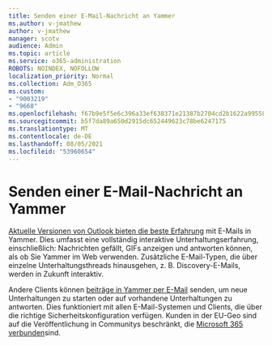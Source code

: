 ```yaml
---
title: Senden einer E-Mail-Nachricht an Yammer
ms.author: v-jmathew
author: v-jmathew
manager: scotv
audience: Admin
ms.topic: article
ms.service: o365-administration
ROBOTS: NOINDEX, NOFOLLOW
localization_priority: Normal
ms.collection: Adm_O365
ms.custom:
- "9003219"
- "9668"
ms.openlocfilehash: f67b9e5f5e6c396a33ef638371e21387b2704cd2b1622a9955853b46bdb702b6
ms.sourcegitcommit: b5f7da89a650d2915dc652449623c78be6247175
ms.translationtype: MT
ms.contentlocale: de-DE
ms.lasthandoff: 08/05/2021
ms.locfileid: "53960654"
---
```

# <a name="post-to-yammer-by-sending-an-email-message"></a>Senden einer E-Mail-Nachricht an Yammer

[Aktuelle Versionen von Outlook bieten die beste Erfahrung](https://support.microsoft.com/office/work-with-yammer-from-outlook-fd695485-225b-410f-b24a-17f971b46b25) mit E-Mails in Yammer. Dies umfasst eine vollständig interaktive Unterhaltungserfahrung, einschließlich: Nachrichten gefällt, GIFs anzeigen und antworten können, als ob Sie Yammer im Web verwenden. Zusätzliche E-Mail-Typen, die über einzelne Unterhaltungsthreads hinausgehen, z. B. Discovery-E-Mails, werden in Zukunft interaktiv.

Andere Clients können [beiträge in Yammer per E-Mail](https://support.microsoft.com/office/new-yammer-post-to-yammer-by-sending-an-email-message-830e6825-56f6-4169-a6b9-1b3ca0cdad4d) senden, um neue Unterhaltungen zu starten oder auf vorhandene Unterhaltungen zu antworten. Dies funktioniert mit allen E-Mail-Systemen und Clients, die über die richtige Sicherheitskonfiguration verfügen. Kunden in der EU-Geo sind auf die Veröffentlichung in Communitys beschränkt, die [Microsoft 365 verbunden](https://docs.microsoft.com/yammer/manage-yammer-groups/yammer-and-office-365-groups)sind.
